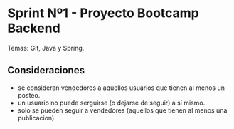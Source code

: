 # Sprint Nº1 - Proyecto Bootcamp Backend
Temas: Git, Java y Spring.

## Consideraciones
 - se consideran vendedores a aquellos usuarios que tienen al menos un posteo.
 - un usuario no puede serguirse (o dejarse de seguir) a sí mismo.
 - solo se pueden seguir a vendedores (aquellos que tienen al menos una publicacion).
